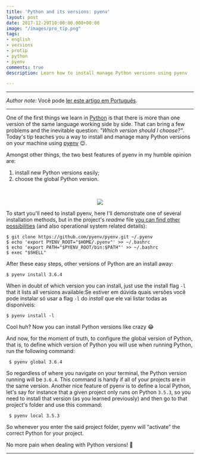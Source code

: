 ```yaml
---
title: 'Python and its versions: pyenv'
layout: post
date: 2017-12-29T10:00:00.000+00:00
image: "/images/pro_tip.png"
tags:
- english
- versions
- protip
- python
- pyenv
comments: true
description: Learn how to install manage Python versions using pyenv

---
```

***

_Author note:_ Você pode [ler este artigo em Português](https://jtemporal.com/pyenv-inicio/).

***

One of the first things we learn in [Python](https://www.python.org/) is that there is more than one version of the same language working side by side. That can bring a few problems and the inevitable question: _"Which version should I choose?"_. Today's tip teaches you a way to install and manage many Python versions on your machine using [pyenv](https://github.com/pyenv/pyenv) 😉.

Amongst other things, the two best features of pyenv in my humble opinion are:

1. install new Python versions easily;
2. choose the global Python version.

<center>

<br>

<img src="https://media.giphy.com/media/10lqVdCCc9812M/giphy.gif"/> </center>

To start you'll need to install pyenv, here I'll demonstrate one of several installation methods, but in the project's _readme_ file [you can find other possibilities](https://github.com/pyenv/pyenv#installation) (and also operational system related details):

``` console
$ git clone https://github.com/pyenv/pyenv.git ~/.pyenv
$ echo 'export PYENV_ROOT="$HOME/.pyenv"' >> ~/.bashrc
$ echo 'export PATH="$PYENV_ROOT/bin:$PATH"' >> ~/.bashrc
$ exec "$SHELL"
```

After these easy steps, other versions of Python are an install away:

``` console
$ pyenv install 3.6.4
```

When in doubt of which version you can install, just use the install flag `-l` that it lists all versions available:Se estiver em dúvida quais versões você pode instalar só usar a flag `-l` do _install_ que ele vai listar todas as disponíveis:

``` console
$ pyenv install -l
```

Cool huh? Now you can install Python versions like crazy 😂

And now, for the moment of truth, to configure the global version of Python, that is, to define which version of Python you will use when running Python, run the following command:

```
 $ pyenv global 3.6.4
```

So regardless of where you navigate on your terminal, the Python version running will be `3.6.4`. This command is handy if all of your projects are in the same version. Another nice feature of pyenv is to define a local Python, let's say for instance that a given project only runs on Python `3.5.3`, so you need to install that version (as you learned previously) and then go to that project's folder and use this command:

```
 $ pyenv local 3.5.3
```

So whenever you enter the said project folder, pyenv will “activate” the correct Python for your project.

No more pain when dealing with Python versions! 🎉

***